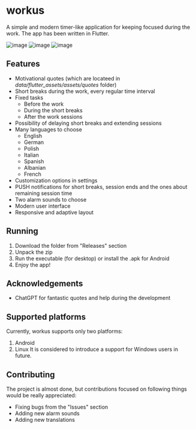 # workus
A simple and modern timer-like application for keeping focused during the work. The app has been written in Flutter.

![image](https://github.com/SiekamCebule/workus/assets/61906978/edccd45a-1390-4d18-a28e-dced12354253)
![image](https://github.com/SiekamCebule/workus/assets/61906978/6802a0e5-e323-40f5-ad1c-6ff5194469cd)
![image](https://github.com/SiekamCebule/workus/assets/61906978/474e8631-120f-4973-81f5-1976d625a52a)

## Features
- Motivational quotes (which are locateed in *data/flutter_assets/assets/quotes* folder)
- Short breaks during the work, every regular time interval
- Fixed tasks
    - Before the work
    - During the short breaks
    - After the work sessions
- Possibility of delaying short breaks and extending sessions
- Many languages to choose
    - English
    - German
    - Polish
    - Italian
    - Spanish
    - Albanian
    - French
- Customization options in settings
- PUSH notifications for short breaks, session ends and the ones about remaining session time
- Two alarm sounds to choose
- Modern user interface
- Responsive and adaptive layout

## Running
1. Download the folder from "Releases" section
2. Unpack the zip
3. Run the executable (for desktop) or install the .apk for Android
4. Enjoy the app!
## Acknowledgements
- ChatGPT for fantastic quotes and help during the development

## Supported platforms
Currently, workus supports only two platforms:
1. Android
2. Linux
It is considered to introduce a support for Windows users in future.
## Contributing
The project is almost done, but contributions focused on following things would be really appreciated:
- Fixing bugs from the "Issues" section
- Adding new alarm sounds
- Adding new translations
